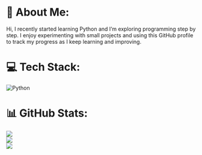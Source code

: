 # 💫 About Me:
Hi, I recently started learning Python and I’m exploring programming step by step. I enjoy experimenting with small projects and using this GitHub profile to track my progress as I keep learning and improving.


# 💻 Tech Stack:
![Python](https://img.shields.io/badge/python-3670A0?style=for-the-badge&logo=python&logoColor=ffdd54)
# 📊 GitHub Stats:
![](https://github-readme-stats.vercel.app/api?username=bibop28&theme=dark&hide_border=false&include_all_commits=false&count_private=false)<br/>
![](https://nirzak-streak-stats.vercel.app/?user=bibop28&theme=dark&hide_border=false)<br/>
![](https://github-readme-stats.vercel.app/api/top-langs/?username=bibop28&theme=dark&hide_border=false&include_all_commits=false&count_private=false&layout=compact)

<!-- Proudly created with GPRM ( https://gprm.itsvg.in ) -->
